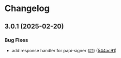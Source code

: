 # Changelog

## 3.0.1 (2025-02-20)


### Bug Fixes

* add response handler for papi-signer ([#1](https://github.com/mimir-labs/mimir-apps-sdk/issues/1)) ([544ac91](https://github.com/mimir-labs/mimir-apps-sdk/commit/544ac911001ce5a90711f182a66cd4f5898e9b19))
